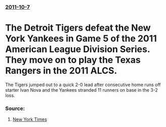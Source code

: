 ### [2011-10-7](/news/2011/10/7/index.md)

# The Detroit Tigers defeat the New York Yankees in Game 5 of the 2011 American League Division Series. They move on to play the Texas Rangers in the 2011 ALCS. 

The Tigers jumped out to a quick 2-0 lead after consecutive home runs off starter Ivan Nova and the Yankees stranded 11 runners on base in the 3-2 loss.


### Source:

1. [New York Times](http://www.nytimes.com/2011/10/07/sports/baseball/yankees-october-ends-early.html)
